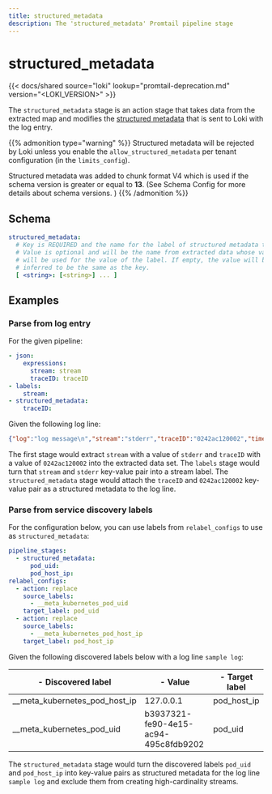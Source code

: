 ```yaml
---
title: structured_metadata
description: The 'structured_metadata' Promtail pipeline stage
---
```


# structured_metadata

{{< docs/shared source="loki" lookup="promtail-deprecation.md" version="<LOKI_VERSION>" >}}

The `structured_metadata` stage is an action stage that takes data from the extracted map and
modifies the [structured metadata](../../../../get-started/labels/structured-metadata/) that is sent to Loki with the log entry.

{{% admonition type="warning" %}}
Structured metadata will be rejected by Loki unless you enable the `allow_structured_metadata` per tenant configuration (in the `limits_config`).

Structured metadata was added to chunk format V4 which is used if the schema version is greater or equal to **13**. (See Schema Config for more details about schema versions. )
{{% /admonition %}}

## Schema

```yaml
structured_metadata:
  # Key is REQUIRED and the name for the label of structured metadata that will be created.
  # Value is optional and will be the name from extracted data whose value
  # will be used for the value of the label. If empty, the value will be
  # inferred to be the same as the key.
  [ <string>: [<string>] ... ]
```

## Examples

### Parse from log entry

For the given pipeline:

```yaml
- json:
    expressions:
      stream: stream
      traceID: traceID
- labels:
    stream:
- structured_metadata:
    traceID:
```

Given the following log line:

```json
{"log":"log message\n","stream":"stderr","traceID":"0242ac120002","time":"2019-04-30T02:12:41.8443515Z"}
```

The first stage would extract `stream` with a value of `stderr` and `traceID` with a value of `0242ac120002` into
the extracted data set. The `labels` stage would turn that `stream` and `stderr` key-value pair into a stream label.
The `structured_metadata` stage would attach the `traceID` and `0242ac120002` key-value pair as a structured metadata to the log line.

### Parse from service discovery labels

For the configuration below, you can use labels from `relabel_configs` to use as `structured_metadata`:

```yaml
pipeline_stages:
  - structured_metadata:
      pod_uid:
      pod_host_ip:
relabel_configs:
  - action: replace
    source_labels:
      - __meta_kubernetes_pod_uid
    target_label: pod_uid
  - action: replace
    source_labels:
      - __meta_kubernetes_pod_host_ip
    target_label: pod_host_ip
```

Given the following discovered labels below with a log line `sample log`:

|- Discovered label |- Value |- Target label |
| - | - | - |
| __meta_kubernetes_pod_host_ip | 127.0.0.1 | pod_host_ip |
| __meta_kubernetes_pod_uid | b3937321-fe90-4e15-ac94-495c8fdb9202 | pod_uid |

The `structured_metadata` stage would turn the discovered labels `pod_uid` and `pod_host_ip` into key-value pairs as  structured metadata for the log line `sample log` and
exclude them from creating high-cardinality streams.
